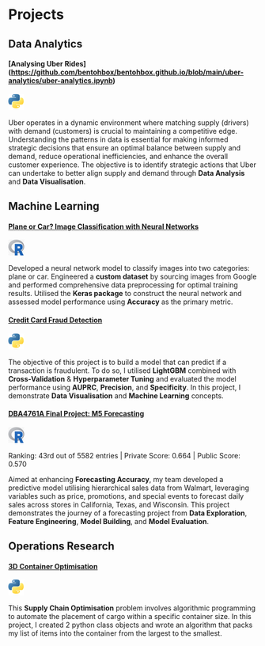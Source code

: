 # Projects

## Data Analytics
#### [Analysing Uber Rides] (https://github.com/bentohbox/bentohbox.github.io/blob/main/uber-analytics/uber-analytics.ipynb)

![Project Image](assets/python_language.png)

Uber operates in a dynamic environment where matching supply (drivers) with demand (customers) is crucial to maintaining a competitive edge. Understanding the patterns in data is essential for making informed strategic decisions that ensure an optimal balance between supply and demand, reduce operational inefficiencies, and enhance the overall customer experience. The objective is to identify strategic actions that Uber can undertake to better align supply and demand through **Data Analysis** and **Data Visualisation**.

## Machine Learning

#### [Plane or Car? Image Classification with Neural Networks](https://github.com/bentohbox/bentohbox.github.io/tree/main/image-classification-kerasR)

![Project Image](assets/r_language.png)

Developed a neural network model to classify images into two categories: plane or car. Engineered a **custom dataset** by sourcing images from Google and performed comprehensive data preprocessing for optimal training results. Utilised the **Keras package** to construct the neural network and assessed model performance using **Accuracy** as the primary metric.

#### [Credit Card Fraud Detection](https://github.com/bentohbox/bentohbox.github.io/blob/main/credit-fraud/credit-card-fraud.ipynb)

![Project Image](assets/python_language.png)

The objective of this project is to build a model that can predict if a transaction is fraudulent. To do so, I utilised **LightGBM** combined with **Cross-Validation** & **Hyperparameter Tuning** and evaluated the model performance using **AUPRC**, **Precision**, and **Specificity**. In this project, I demonstrate **Data Visualisation** and **Machine Learning** concepts. 

#### [DBA4761A Final Project: M5 Forecasting](https://github.com/bentohbox/bentohbox.github.io/blob/main/m5-forecasting-dba4761a/report_1.pdf)

![Project Image](assets/r_language.png)

Ranking: 43rd out of 5582 entries | Private Score: 0.664 | Public Score: 0.570 

Aimed at enhancing **Forecasting Accuracy**, my team developed a predictive model utilising hierarchical sales data from Walmart, leveraging variables such as price, promotions, and special events to forecast daily sales across stores in California, Texas, and Wisconsin. This project demonstrates the journey of a forecasting project from **Data Exploration**, **Feature Engineering**, **Model Building**, and **Model Evaluation**.

## Operations Research

#### [3D Container Optimisation](https://github.com/bentohbox/bentohbox.github.io/blob/main/bin-packing-problem/bin-packing-ben.ipynb)

![Project Image](assets/python_language.png)

This **Supply Chain Optimisation** problem involves algorithmic programming to automate the placement of cargo within a specific container size. In this project, I created 2 python class objects and wrote an algorithm that packs my list of items into the container from the largest to the smallest.

